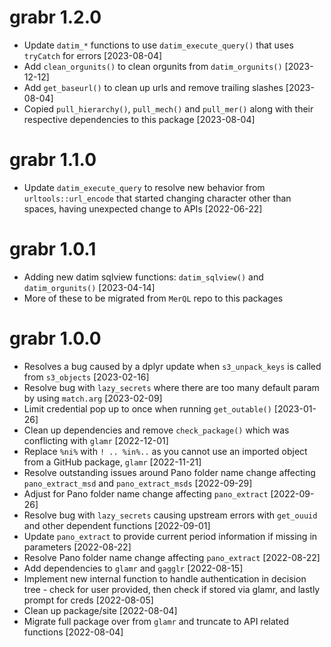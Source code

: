 # grabr 1.2.0
* Update `datim_*` functions to use `datim_execute_query()` that uses `tryCatch` for errors [2023-08-04] 
* Add `clean_orgunits()` to clean orgunits from `datim_orgunits()` [2023-12-12]
* Add `get_baseurl()` to clean up urls and remove trailing slashes [2023-08-04]
* Copied `pull_hierarchy()`, `pull_mech()` and `pull_mer()` along with their respective dependencies to this package [2023-08-04]

# grabr 1.1.0
* Update `datim_execute_query` to resolve new behavior from `urltools::url_encode` that started changing character other than spaces, having unexpected change to APIs [2022-06-22] 

# grabr 1.0.1
* Adding new datim sqlview functions: `datim_sqlview()` and `datim_orgunits()` [2023-04-14]
* More of these to be migrated from `MerQL` repo to this packages

# grabr 1.0.0
* Resolves a bug caused by a dplyr update when `s3_unpack_keys` is called from `s3_objects` [2023-02-16] 
* Resolve bug with `lazy_secrets` where there are too many default param by using `match.arg` [2023-02-09]
* Limit credential pop up to once when running `get_outable()` [2023-01-26]
* Clean up dependencies and remove `check_package()` which was conflicting with `glamr` [2022-12-01] 
* Replace `%ni%` with `! .. %in%..` as you cannot use an imported object from a GitHub package, `glamr` [2022-11-21] 
* Resolve outstanding issues around Pano folder name change affecting `pano_extract_msd` and `pano_extract_msds` [2022-09-29] 
* Adjust for Pano folder name change affecting `pano_extract` [2022-09-26]
* Resolve bug with `lazy_secrets` causing upstream errors with `get_ouuid` and other dependent functions [2022-09-01]
* Update `pano_extract` to provide current period information if missing in parameters [2022-08-22]
* Resolve Pano folder name change affecting `pano_extract` [2022-08-22]
* Add dependencies to `glamr` and `gagglr` [2022-08-15]
* Implement new internal function to handle authentication in decision tree - check for user provided, then check if stored via glamr, and lastly prompt for creds [2022-08-05]
* Clean up package/site [2022-08-04]
* Migrate full package over from `glamr` and truncate to API related functions [2022-08-04]
